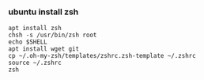 

### ubuntu install zsh

```
apt install zsh
chsh -s /usr/bin/zsh root
echo $SHELL
apt install wget git
cp ~/.oh-my-zsh/templates/zshrc.zsh-template ~/.zshrc
source ~/.zshrc
zsh
```
